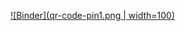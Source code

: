 [![Binder](qr-code-pin1.png | width=100)](https://mybinder.org/v2/gh/patrickhaddadteaching/codepin1/main?urlpath=voila%2Frender%2Fcodepin1_binder.ipynb)
